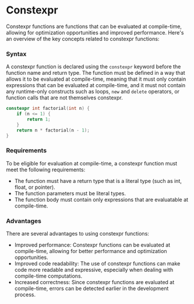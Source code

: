 # Constexpr

Constexpr functions are functions that can be evaluated at compile-time, allowing for optimization opportunities and improved performance. Here's an overview of the key concepts related to constexpr functions:

### Syntax
A constexpr function is declared using the `constexpr` keyword before the function name and return type. The function must be defined in a way that allows it to be evaluated at compile-time, meaning that it must only contain expressions that can be evaluated at compile-time, and it must not contain any runtime-only constructs such as loops, `new` and `delete` operators, or function calls that are not themselves constexpr.

```cpp
constexpr int factorial(int n) {
    if (n <= 1) {
        return 1;
    }
    return n * factorial(n - 1);
}
```

### Requirements
To be eligible for evaluation at compile-time, a constexpr function must meet the following requirements:
- The function must have a return type that is a literal type (such as int, float, or pointer).
- The function parameters must be literal types.
- The function body must contain only expressions that are evaluatable at compile-time. 

### Advantages
There are several advantages to using constexpr functions:
- Improved performance: Constexpr functions can be evaluated at compile-time, allowing for better performance and optimization opportunities.
- Improved code readability: The use of constexpr functions can make code more readable and expressive, especially when dealing with compile-time computations.
- Increased correctness: Since constexpr functions are evaluated at compile-time, errors can be detected earlier in the development process.
